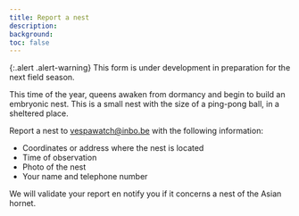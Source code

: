 ```yaml
---
title: Report a nest
description:
background:
toc: false
---
```


{:.alert .alert-warning}
This form is under development in preparation for the next field season.

This time of the year, queens awaken from dormancy and begin to build an embryonic nest. This is a small nest with the size of a ping-pong ball, in a sheltered place.

Report a nest to <vespawatch@inbo.be> with the following information:

- Coordinates or address where the nest is located
- Time of observation
- Photo of the nest
- Your name and telephone number

We will validate your report en notify you if it concerns a nest of the Asian hornet.
